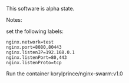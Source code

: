 This software is alpha state.

Notes:

set the following labels:

```
nginx.network=test
nginx.port=8080,80443
nginx.listenIP=192.168.0.1
nginx.listenPort=80,443
nginx.listenProto=tcp
```

Run the container korylprince/nginx-swarm:v1.0
